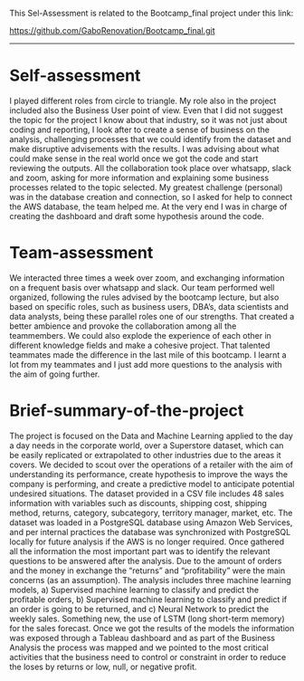 This Sel-Assessment is related to the Bootcamp_final project under this link:

https://github.com/GaboRenovation/Bootcamp_final.git

------------------------------


# Self-assessment
I played different roles from circle to triangle. My role also in the project included also the Business User point of view. Even that I did not suggest the topic for the project I know about that industry, so it was not just about coding and reporting, I look after to create a sense of business on the analysis, challenging processes that we could identify from the dataset and make disruptive advisements with the results.
I was advising about what could make sense in the real world once we got the code and start reviewing the outputs. All the collaboration took place over whatsapp, slack and zoom, asking for more information and explaining some business processes related to the topic selected. 
My greatest challenge (personal) was in the database creation and connection, so I asked for help to connect the AWS database, the team helped me. 
At the very end I was in charge of creating the dashboard and draft some hypothesis around the code.

# Team-assessment
We interacted three times a week over zoom, and exchanging information on a frequent basis over whatsapp and slack. Our team performed well organized, following the rules advised by the bootcamp lecture, but also based on specific roles, such as business users, DBA’s, data scientists and data analysts, being these parallel roles one of our strengths. That created a better ambience and provoke the collaboration among all the teammembers. We could also explode the experience of each other in different knowledge fields and make a cohesive project.
That talented teammates made the difference in the last mile of this bootcamp. I learnt a lot from my teammates and I just add more questions to the analysis with the aim of going further.

# Brief-summary-of-the-project
The project is focused on the Data and Machine Learning applied to the day a day needs in the corporate world, over a Superstore dataset, which can be easily replicated or extrapolated to other industries due to the areas it covers. We decided to scout over the operations of a retailer with the aim of understanding its performance, create hypothesis to improve the ways the company is performing, and create a predictive model to anticipate potential undesired situations.
The dataset provided in a CSV file includes 48 sales information with variables such as discounts, shipping cost, shipping method, returns, category, subcategory, territory manager, market, etc.  The dataset was loaded in a PostgreSQL database using Amazon Web Services, and per internal practices the database was synchronized with PostgreSQL locally for future analysis if the AWS is no longer required.
Once gathered all the information the most important part was to identify the relevant questions to be answered after the analysis. Due to the amount of orders and the money in exchange the “returns” and “profitability” were the main concerns (as an assumption). 
The analysis includes three machine learning models, a) Supervised machine learning to classify and predict the profitable orders, b) Supervised machine learning to classify and predict if an order is going to be returned, and c) Neural Network to predict the weekly sales. Something new, the use of LSTM (long short-term memory) for the sales forecast.
Once we got the results of the models the information was exposed through a Tableau dashboard and as part of the Business Analysis the process was mapped and we pointed to the most critical activities that the business need to control or constraint in order to reduce the loses by returns or low, null, or negative profit.

